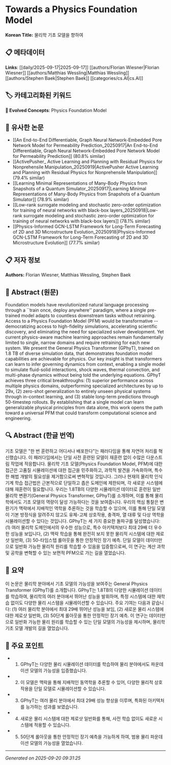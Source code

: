 # Towards a Physics Foundation Model

**Korean Title:** 물리학 기초 모델을 향하여

## 📋 메타데이터

**Links**: [[daily/2025-09-17|2025-09-17]] [[authors/Florian Wiesner|Florian Wiesner]] [[authors/Matthias Wessling|Matthias Wessling]] [[authors/Stephen Baek|Stephen Baek]] [[categories/cs.AI|cs.AI]]

## 🏷️ 카테고리화된 키워드
**🚀 Evolved Concepts**: Physics Foundation Model

## 🔗 유사한 논문
- [[An End-to-End Differentiable, Graph Neural Network-Embedded Pore Network Model for Permeability Prediction_20250917|An End-to-End Differentiable, Graph Neural Network-Embedded Pore Network Model for Permeability Prediction]] (80.8% similar)
- [[ActivePusher_ Active Learning and Planning with Residual Physics for Nonprehensile Manipulation_20250919|ActivePusher Active Learning and Planning with Residual Physics for Nonprehensile Manipulation]] (79.4% similar)
- [[Learning Minimal Representations of Many-Body Physics from Snapshots of a Quantum Simulator_20250917|Learning Minimal Representations of Many-Body Physics from Snapshots of a Quantum Simulator]] (78.9% similar)
- [[Low-rank surrogate modeling and stochastic zero-order optimization for training of neural networks with black-box layers_20250918|Low-rank surrogate modeling and stochastic zero-order optimization for training of neural networks with black-box layers]] (78.1% similar)
- [[Physics-Informed GCN-LSTM Framework for Long-Term Forecasting of 2D and 3D Microstructure Evolution_20250918|Physics-Informed GCN-LSTM Framework for Long-Term Forecasting of 2D and 3D Microstructure Evolution]] (77.7% similar)

## 📋 저자 정보

**Authors:** Florian Wiesner, Matthias Wessling, Stephen Baek

## 📄 Abstract (원문)

Foundation models have revolutionized natural language processing through a
``train once, deploy anywhere'' paradigm, where a single pre-trained model
adapts to countless downstream tasks without retraining. Access to a Physics
Foundation Model (PFM) would be transformative -- democratizing access to
high-fidelity simulations, accelerating scientific discovery, and eliminating
the need for specialized solver development. Yet current physics-aware machine
learning approaches remain fundamentally limited to single, narrow domains and
require retraining for each new system. We present the General Physics
Transformer (GPhyT), trained on 1.8 TB of diverse simulation data, that
demonstrates foundation model capabilities are achievable for physics. Our key
insight is that transformers can learn to infer governing dynamics from
context, enabling a single model to simulate fluid-solid interactions, shock
waves, thermal convection, and multi-phase dynamics without being told the
underlying equations. GPhyT achieves three critical breakthroughs: (1) superior
performance across multiple physics domains, outperforming specialized
architectures by up to 29x, (2) zero-shot generalization to entirely unseen
physical systems through in-context learning, and (3) stable long-term
predictions through 50-timestep rollouts. By establishing that a single model
can learn generalizable physical principles from data alone, this work opens
the path toward a universal PFM that could transform computational science and
engineering.

## 🔍 Abstract (한글 번역)

기초 모델은 "한 번 훈련하고 어디서나 배포한다"는 패러다임을 통해 자연어 처리를 혁신했습니다. 이 패러다임에서는 단일 사전 훈련된 모델이 재훈련 없이 수많은 다운스트림 작업에 적응합니다. 물리학 기초 모델(Physics Foundation Model, PFM)에 대한 접근은 고품질 시뮬레이션에 대한 접근을 민주화하고, 과학적 발견을 가속화하며, 특수한 해법 개발의 필요성을 제거함으로써 변혁적일 것입니다. 그러나 현재의 물리학 인식 기계 학습 접근법은 근본적으로 단일하고 좁은 도메인에 제한되며, 각 새로운 시스템에 대해 재훈련이 필요합니다. 우리는 1.8TB의 다양한 시뮬레이션 데이터로 훈련된 일반 물리학 변환기(General Physics Transformer, GPhyT)를 소개하며, 이를 통해 물리학에서도 기초 모델의 역량이 달성 가능하다는 것을 보여줍니다. 우리의 핵심 통찰은 변환기가 맥락에서 지배적인 역학을 추론하는 것을 학습할 수 있으며, 이를 통해 단일 모델이 기본 방정식을 알려주지 않고도 유체-고체 상호작용, 충격파, 열 대류 및 다상 역학을 시뮬레이션할 수 있다는 것입니다. GPhyT는 세 가지 중요한 돌파구를 달성했습니다: (1) 여러 물리학 도메인에서의 우수한 성능으로, 특수 아키텍처보다 최대 29배 더 우수한 성능을 보입니다, (2) 맥락 학습을 통해 완전히 보지 못한 물리적 시스템에 대한 제로샷 일반화, (3) 50-타임스텝 롤아웃을 통한 안정적인 장기 예측. 단일 모델이 데이터만으로 일반화 가능한 물리적 원리를 학습할 수 있음을 입증함으로써, 이 연구는 계산 과학 및 공학을 변혁할 수 있는 보편적 PFM으로 가는 길을 열었습니다.

## 📝 요약

이 논문은 물리학 분야에서 기초 모델의 가능성을 보여주는 General Physics Transformer (GPhyT)를 소개합니다. GPhyT는 1.8TB의 다양한 시뮬레이션 데이터를 학습하여, 물리학의 여러 분야에서 뛰어난 성능을 발휘하며, 특정 시스템에 대한 재학습 없이도 다양한 물리 시스템을 시뮬레이션할 수 있습니다. 주요 기여는 다음과 같습니다: (1) 여러 물리학 분야에서 최대 29배 뛰어난 성능을 보임, (2) 새로운 물리 시스템에 대한 제로샷 일반화, (3) 50단계 롤아웃을 통한 안정적인 장기 예측. 이 연구는 데이터만으로 일반화 가능한 물리 원리를 학습할 수 있는 단일 모델의 가능성을 제시하며, 물리학 기초 모델 개발의 길을 열었습니다.

## 🎯 주요 포인트

- 1. GPhyT는 다양한 물리 시뮬레이션 데이터를 학습하여 물리 분야에서도 파운데이션 모델의 가능성을 입증했습니다.

- 2. 이 모델은 맥락을 통해 지배적인 동역학을 추론할 수 있어, 다양한 물리적 상호작용을 단일 모델로 시뮬레이션할 수 있습니다.

- 3. GPhyT는 여러 물리 분야에서 최대 29배 성능 향상을 이루며, 특화된 아키텍처를 능가하는 성과를 보였습니다.

- 4. 새로운 물리 시스템에 대한 제로샷 일반화를 통해, 사전 학습 없이도 새로운 시스템에 적용할 수 있습니다.

- 5. 50단계 롤아웃을 통한 안정적인 장기 예측을 가능하게 하여, 범용 물리 파운데이션 모델의 가능성을 열었습니다.

---

*Generated on 2025-09-20 09:31:25*